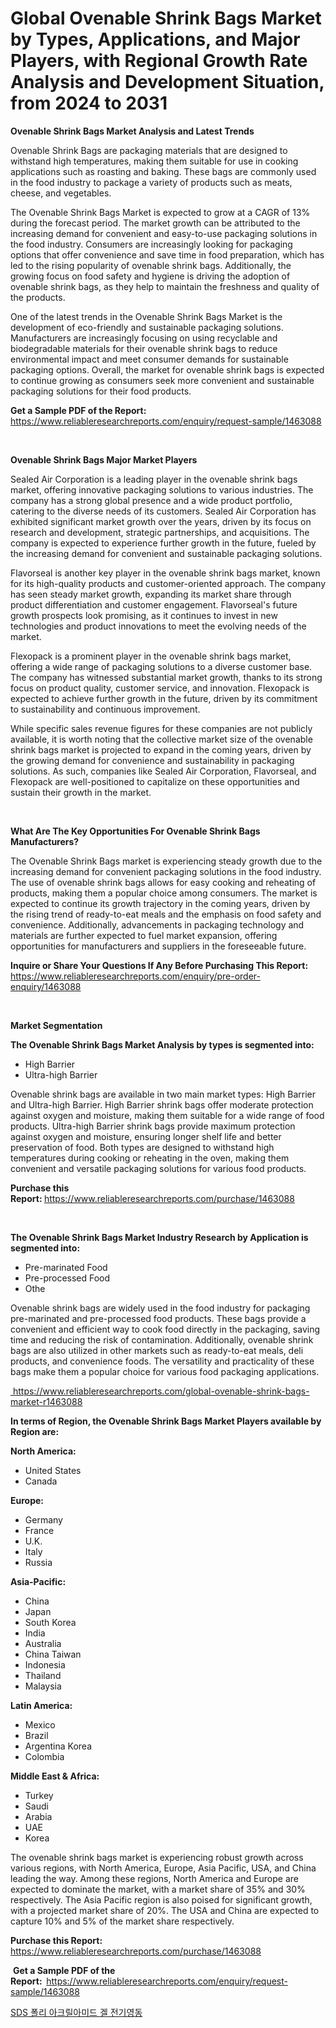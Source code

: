 <p><h1>Global Ovenable Shrink Bags Market by Types, Applications, and Major Players, with Regional Growth Rate Analysis and Development Situation, from 2024 to 2031</h1></p><p><strong>Ovenable Shrink Bags Market Analysis and Latest Trends</strong></p>
<p><p>Ovenable Shrink Bags are packaging materials that are designed to withstand high temperatures, making them suitable for use in cooking applications such as roasting and baking. These bags are commonly used in the food industry to package a variety of products such as meats, cheese, and vegetables.</p><p>The Ovenable Shrink Bags Market is expected to grow at a CAGR of 13% during the forecast period. The market growth can be attributed to the increasing demand for convenient and easy-to-use packaging solutions in the food industry. Consumers are increasingly looking for packaging options that offer convenience and save time in food preparation, which has led to the rising popularity of ovenable shrink bags. Additionally, the growing focus on food safety and hygiene is driving the adoption of ovenable shrink bags, as they help to maintain the freshness and quality of the products.</p><p>One of the latest trends in the Ovenable Shrink Bags Market is the development of eco-friendly and sustainable packaging solutions. Manufacturers are increasingly focusing on using recyclable and biodegradable materials for their ovenable shrink bags to reduce environmental impact and meet consumer demands for sustainable packaging options. Overall, the market for ovenable shrink bags is expected to continue growing as consumers seek more convenient and sustainable packaging solutions for their food products.</p></p>
<p><strong>Get a Sample PDF of the Report:&nbsp;</strong> <a href="https://www.reliableresearchreports.com/enquiry/request-sample/1463088">https://www.reliableresearchreports.com/enquiry/request-sample/1463088</a></p>
<p>&nbsp;</p>
<p><strong>Ovenable Shrink Bags Major Market Players</strong></p>
<p><p>Sealed Air Corporation is a leading player in the ovenable shrink bags market, offering innovative packaging solutions to various industries. The company has a strong global presence and a wide product portfolio, catering to the diverse needs of its customers. Sealed Air Corporation has exhibited significant market growth over the years, driven by its focus on research and development, strategic partnerships, and acquisitions. The company is expected to experience further growth in the future, fueled by the increasing demand for convenient and sustainable packaging solutions.</p><p>Flavorseal is another key player in the ovenable shrink bags market, known for its high-quality products and customer-oriented approach. The company has seen steady market growth, expanding its market share through product differentiation and customer engagement. Flavorseal's future growth prospects look promising, as it continues to invest in new technologies and product innovations to meet the evolving needs of the market.</p><p>Flexopack is a prominent player in the ovenable shrink bags market, offering a wide range of packaging solutions to a diverse customer base. The company has witnessed substantial market growth, thanks to its strong focus on product quality, customer service, and innovation. Flexopack is expected to achieve further growth in the future, driven by its commitment to sustainability and continuous improvement.</p><p>While specific sales revenue figures for these companies are not publicly available, it is worth noting that the collective market size of the ovenable shrink bags market is projected to expand in the coming years, driven by the growing demand for convenience and sustainability in packaging solutions. As such, companies like Sealed Air Corporation, Flavorseal, and Flexopack are well-positioned to capitalize on these opportunities and sustain their growth in the market.</p></p>
<p>&nbsp;</p>
<p><strong>What Are The Key Opportunities For Ovenable Shrink Bags Manufacturers?</strong></p>
<p><p>The Ovenable Shrink Bags market is experiencing steady growth due to the increasing demand for convenient packaging solutions in the food industry. The use of ovenable shrink bags allows for easy cooking and reheating of products, making them a popular choice among consumers. The market is expected to continue its growth trajectory in the coming years, driven by the rising trend of ready-to-eat meals and the emphasis on food safety and convenience. Additionally, advancements in packaging technology and materials are further expected to fuel market expansion, offering opportunities for manufacturers and suppliers in the foreseeable future.</p></p>
<p><strong>Inquire or Share Your Questions If Any Before Purchasing This Report:</strong> <a href="https://www.reliableresearchreports.com/enquiry/pre-order-enquiry/1463088">https://www.reliableresearchreports.com/enquiry/pre-order-enquiry/1463088</a></p>
<p>&nbsp;</p>
<p><strong>Market Segmentation</strong></p>
<p><strong>The Ovenable Shrink Bags Market Analysis by types is segmented into:</strong></p>
<p><ul><li>High Barrier</li><li>Ultra-high Barrier</li></ul></p>
<p><p>Ovenable shrink bags are available in two main market types: High Barrier and Ultra-high Barrier. High Barrier shrink bags offer moderate protection against oxygen and moisture, making them suitable for a wide range of food products. Ultra-high Barrier shrink bags provide maximum protection against oxygen and moisture, ensuring longer shelf life and better preservation of food. Both types are designed to withstand high temperatures during cooking or reheating in the oven, making them convenient and versatile packaging solutions for various food products.</p></p>
<p><strong>Purchase this Report:&nbsp;</strong><a href="https://www.reliableresearchreports.com/purchase/1463088">https://www.reliableresearchreports.com/purchase/1463088</a></p>
<p>&nbsp;</p>
<p><strong>The Ovenable Shrink Bags Market Industry Research by Application is segmented into:</strong></p>
<p><ul><li>Pre-marinated Food</li><li>Pre-processed Food</li><li>Othe</li></ul></p>
<p><p>Ovenable shrink bags are widely used in the food industry for packaging pre-marinated and pre-processed food products. These bags provide a convenient and efficient way to cook food directly in the packaging, saving time and reducing the risk of contamination. Additionally, ovenable shrink bags are also utilized in other markets such as ready-to-eat meals, deli products, and convenience foods. The versatility and practicality of these bags make them a popular choice for various food packaging applications.</p></p>
<p><a href="https://www.reliableresearchreports.com/global-ovenable-shrink-bags-market-r1463088">&nbsp;https://www.reliableresearchreports.com/global-ovenable-shrink-bags-market-r1463088</a></p>
<p><strong>In terms of Region, the Ovenable Shrink Bags Market Players available by Region are:</strong></p>
<p>
    <p> <strong> North America: </strong>
        <ul>
            <li>United States</li>
            <li>Canada</li>
        </ul>
        </p> 
    <p> <strong> Europe: </strong>
        <ul>
            <li>Germany</li>
            <li>France</li>
            <li>U.K.</li>
            <li>Italy</li>
            <li>Russia</li>
        </ul>
        </p> 
    <p> <strong> Asia-Pacific: </strong>
        <ul>
            <li>China</li>
            <li>Japan</li>
            <li>South Korea</li>
            <li>India</li>
            <li>Australia</li>
            <li>China Taiwan</li>
            <li>Indonesia</li>
            <li>Thailand</li>
            <li>Malaysia</li>
        </ul>
        </p> 
    <p> <strong> Latin America: </strong>
        <ul>
            <li>Mexico</li>
            <li>Brazil</li>
            <li>Argentina Korea</li>
            <li>Colombia</li>
        </ul>
        </p> 
    <p> <strong> Middle East & Africa: </strong>
        <ul>
            <li>Turkey</li>
            <li>Saudi</li>
            <li>Arabia</li>
            <li>UAE</li>
            <li>Korea</li>
        </ul>
    </p>
    </p>
<p><p>The ovenable shrink bags market is experiencing robust growth across various regions, with North America, Europe, Asia Pacific, USA, and China leading the way. Among these regions, North America and Europe are expected to dominate the market, with a market share of 35% and 30% respectively. The Asia Pacific region is also poised for significant growth, with a projected market share of 20%. The USA and China are expected to capture 10% and 5% of the market share respectively.</p></p>
<p><strong>Purchase this Report: </strong><a href="https://www.reliableresearchreports.com/purchase/1463088">https://www.reliableresearchreports.com/purchase/1463088</a></p>
<p>&nbsp;<strong>Get a Sample PDF of the Report:&nbsp;&nbsp;</strong><a href="https://www.reliableresearchreports.com/enquiry/request-sample/1463088">https://www.reliableresearchreports.com/enquiry/request-sample/1463088</a></p>
<p><strong></strong></p>
<p><p><a href="https://medium.com/@dallasrrellwg/sds-%ED%8F%B4%EB%A6%AC%EC%95%84%ED%81%AC%EB%A6%B4%EC%95%84%EB%AF%B8%EB%93%9C-%EC%A0%A4-%EC%A0%84%EA%B8%B0%EC%98%81%EB%8F%99-%EC%8B%9C%EC%9E%A5-%EA%B7%9C%EB%AA%A8-%EC%A0%90%EC%9C%A0%EC%9C%A8-%EB%B0%8F-%ED%8A%B8%EB%A0%8C%EB%93%9C-%EB%B6%84%EC%84%9D-%EB%B3%B4%EA%B3%A0%EC%84%9C-%EC%B5%9C%EC%A2%85-%EC%82%AC%EC%9A%A9%EC%B2%98-%EC%9E%84%EC%83%81-%EC%97%B0%EA%B5%AC-%EC%83%9D%EB%AA%85%EA%B3%B5%ED%95%99-%EB%B0%8F-%EC%A0%9C%EC%95%BD-%EC%82%B0%EC%97%85-%EC%A0%95%EB%B6%80-%EA%B8%B0%EA%B4%80-%EC%95%84%EC%B9%B4%EB%8D%B0%EB%AF%B9-%EC%9D%B8%EC%8A%A4%ED%8B%B0%ED%8A%9C%ED%8A%B8-%EC%9B%90%EC%9E%AC%EB%A3%8C%EB%B3%84-701788031c47">SDS 폴리 아크릴아미드 겔 전기영동</a></p></p>